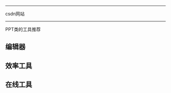 





















------------



csdn网站









------------



PPT类的工具推荐



## 编辑器



## 效率工具



## 在线工具